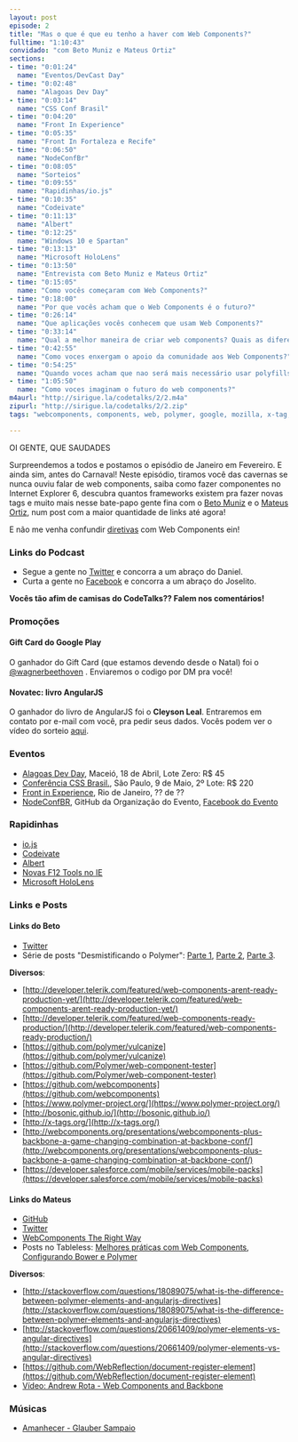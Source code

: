 ```yaml
---
layout: post
episode: 2
title: "Mas o que é que eu tenho a haver com Web Components?"
fulltime: "1:10:43"
convidado: "com Beto Muniz e Mateus Ortiz"
sections:
- time: "0:01:24"
  name: "Eventos/DevCast Day"
- time: "0:02:48"
  name: "Alagoas Dev Day"
- time: "0:03:14"
  name: "CSS Conf Brasil"
- time: "0:04:20"
  name: "Front In Experience"
- time: "0:05:35"
  name: "Front In Fortaleza e Recife"
- time: "0:06:50"
  name: "NodeConfBr"
- time: "0:08:05"
  name: "Sorteios"
- time: "0:09:55"
  name: "Rapidinhas/io.js"
- time: "0:10:35"
  name: "Codeivate"
- time: "0:11:13"
  name: "Albert"
- time: "0:12:25"
  name: "Windows 10 e Spartan"
- time: "0:13:13"
  name: "Microsoft HoloLens"
- time: "0:13:50"
  name: "Entrevista com Beto Muniz e Mateus Ortiz"
- time: "0:15:05"
  name: "Como vocês começaram com Web Components?"
- time: "0:18:00"
  name: "Por que vocês acham que o Web Components é o futuro?"
- time: "0:26:14"
  name: "Que aplicações vocês conhecem que usam Web Components?"
- time: "0:33:14"
  name: "Qual a melhor maneira de criar web components? Quais as diferenças entre o polymer e o x-tag?"
- time: "0:42:55"
  name: "Como voces enxergam o apoio da comunidade aos Web Components?"
- time: "0:54:25"
  name: "Quando voces acham que nao será mais necessário usar polyfills como o polymer para usar web components?"
- time: "1:05:50"
  name: "Como voces imaginam o futuro do web components?"
m4aurl: "http://sirigue.la/codetalks/2/2.m4a"
zipurl: "http://sirigue.la/codetalks/2/2.zip"
tags: "webcomponents, components, web, polymer, google, mozilla, x-tag, webkit"

---
```


OI GENTE, QUE SAUDADES

Surpreendemos a todos e postamos o episódio de Janeiro em Fevereiro. E ainda sim, antes do Carnaval! Neste episódio, tiramos você das cavernas se nunca ouviu falar de web components, saiba como fazer componentes no Internet Explorer 6, descubra quantos frameworks existem pra fazer novas tags e muito mais nesse bate-papo gente fina com o [Beto Muniz]() e o [Mateus Ortiz](http://mateusortiz.com/), num post com a maior quantidade de links até agora!

E não me venha confundir [diretivas](http://codetalks.net/0/) com Web Components ein!

### Links do Podcast
- Segue a gente no [Twitter](http://twitter.com/codetalks_pod) e concorra a um abraço do Daniel.
- Curta a gente no [Facebook](https://www.facebook.com/codetalks) e concorra a um abraço do Joselito.

**Vocês tão afim de camisas do CodeTalks?? Falem nos comentários!**

### Promoções

#### Gift Card do Google Play
O ganhador do Gift Card (que estamos devendo desde o Natal) foi o [@wagnerbeethoven](http://twitter.com/wagnerbeethoven)    . Enviaremos o codigo por DM pra você! 

#### Novatec: livro AngularJS
O ganhador do livro de AngularJS foi o **Cleyson Leal**. Entraremos em contato por e-mail com você, pra pedir seus dados. Vocês podem ver o vídeo do sorteio [aqui](https://www.youtube.com/watch?v=meJVy9e8oZ0).

### Eventos
- [Alagoas Dev Day](http://alagoasdevday.com.br/), Maceió, 18 de Abril, Lote Zero: R$ 45
- [Conferência CSS Brasil.](http://www.conferenciacssbrasil.com.br/), São Paulo, 9 de Maio, 2º Lote: R$ 220
- [Front in Experience](https://www.facebook.com/frontendexperience), Rio de Janeiro, ?? de ??
- [NodeConfBR](https://github.com/nodebr/nodeconfbr), GitHub da Organização do Evento, [Facebook do Evento](https://www.facebook.com/pages/NodeConf-BR/408441035972200)

### Rapidinhas
- [io.js](https://iojs.org/)
- [Codeivate](http://www.codeivate.com/)
- [Albert](https://github.com/ManuelSchneid3r/albert)
- [Novas F12 Tools no IE](http://blogs.msdn.com/b/ie/archive/2015/01/27/updates-for-the-f12-developer-tools-in-the-windows-10-january-technical-preview.aspx)
- [Microsoft HoloLens](http://www.microsoft.com/microsoft-hololens/en-us)

### Links e Posts
    
#### Links do Beto  

- [Twitter](https://twitter.com/obetomuniz)
- Série de posts "Desmistificando o Polymer": [Parte 1](http://betomuniz.com/blog/desmistificando-o-polymer-parte-1/), [Parte 2](http://betomuniz.com/blog/desmistificando-o-polymer-parte-2/), [Parte 3](http://betomuniz.com/blog/desmistificando-o-polymer-parte-3/).

**Diversos**:
    
- [http://developer.telerik.com/featured/web-components-arent-ready-production-yet/](http://developer.telerik.com/featured/web-components-arent-ready-production-yet/)
- [http://developer.telerik.com/featured/web-components-ready-production/](http://developer.telerik.com/featured/web-components-ready-production/)
- [https://github.com/polymer/vulcanize](https://github.com/polymer/vulcanize)
- [https://github.com/Polymer/web-component-tester](https://github.com/Polymer/web-component-tester)
- [https://github.com/webcomponents](https://github.com/webcomponents)
- [https://www.polymer-project.org/](https://www.polymer-project.org/)
- [http://bosonic.github.io/](http://bosonic.github.io/)
- [http://x-tags.org/](http://x-tags.org/)
- [http://webcomponents.org/presentations/webcomponents-plus-backbone-a-game-changing-combination-at-backbone-conf/](http://webcomponents.org/presentations/webcomponents-plus-backbone-a-game-changing-combination-at-backbone-conf/)  
- [https://developer.salesforce.com/mobile/services/mobile-packs](https://developer.salesforce.com/mobile/services/mobile-packs)

#### Links do Mateus
- [GitHub](http://github.com/mateusortiz)
- [Twitter](http://twitter.com/mteusortiz)
- [WebComponents The Right Way](https://github.com/mateusortiz/webcomponents-the-right-way)
- Posts no Tableless: [Melhores práticas com Web Components](http://tableless.com.br/melhores-praticas-web-components/), [Configurando Bower e Polymer](http://tableless.com.br/configurando-bower-e-polymer-2/)

**Diversos**:

- [http://stackoverflow.com/questions/18089075/what-is-the-difference-between-polymer-elements-and-angularjs-directives](http://stackoverflow.com/questions/18089075/what-is-the-difference-between-polymer-elements-and-angularjs-directives)
- [http://stackoverflow.com/questions/20661409/polymer-elements-vs-angular-directives](http://stackoverflow.com/questions/20661409/polymer-elements-vs-angular-directives)
- [https://github.com/WebReflection/document-register-element](https://github.com/WebReflection/document-register-element)
- [Vídeo: Andrew Rota - Web Components and Backbone](https://www.youtube.com/watch?v=dztuKgjk0Bg)

### Músicas

- [Amanhecer - Glauber Sampaio](https://play.spotify.com/user/glaubersampaio?play=true&utm_source=open.spotify.com&utm_medium=open)

